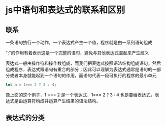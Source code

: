 # js中语句和表达式的联系和区别

## 联系

一条语句执行一个动作，一个表达式产生一个值，程序就是由一系列语句组成

";"的作用有着表示这是一个完整的语句，避免与其他表达式混起来产生歧义

表达式一般由操作符和操作数组成，而我们把表达式按照语法结构组成语句，然后组成程序，表达式跟语句有重合的部分；因此可以理解为表达式通常是语句的一部分或者本身就能起到一个语句的作用，而语句代表一段可执行的程序的最小单元

```js
let a = 1=== 2 ? 3 : 4;
```

像上面的这个例子，1 === 2 是一个表达式，1=== 2 ? 3 : 4 也是要给表达式，表达式是由运算符构成并运算产生结果的语法结构。

## 表达式的分类




